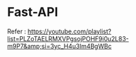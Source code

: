 # Fast-API
Refer : https://youtube.com/playlist?list=PLZoTAELRMXVPgsojPOHF9i0u2L83-m9P7&amp;si=3yc_H4u3Im4BgWBc
